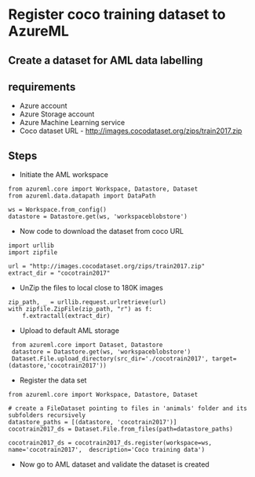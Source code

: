 # Register coco training dataset to AzureML

## Create a dataset for AML data labelling

## requirements

- Azure account
- Azure Storage account
- Azure Machine Learning service
- Coco dataset URL - http://images.cocodataset.org/zips/train2017.zip

## Steps

- Initiate the AML workspace

```
from azureml.core import Workspace, Datastore, Dataset
from azureml.data.datapath import DataPath

ws = Workspace.from_config()
datastore = Datastore.get(ws, 'workspaceblobstore')
```

- Now code to download the dataset from coco URL

```
import urllib
import zipfile

url = "http://images.cocodataset.org/zips/train2017.zip"
extract_dir = "cocotrain2017"

```

- UnZip the files to local close to 180K images

```
zip_path, _ = urllib.request.urlretrieve(url)
with zipfile.ZipFile(zip_path, "r") as f:
    f.extractall(extract_dir)
```

- Upload to default AML storage

```
 from azureml.core import Dataset, Datastore
 datastore = Datastore.get(ws, 'workspaceblobstore')
 Dataset.File.upload_directory(src_dir='./cocotrain2017', target=(datastore,'cocotrain2017'))
 ```

- Register the data set

```
from azureml.core import Workspace, Datastore, Dataset

# create a FileDataset pointing to files in 'animals' folder and its subfolders recursively
datastore_paths = [(datastore, 'cocotrain2017')]
cocotrain2017_ds = Dataset.File.from_files(path=datastore_paths)

cocotrain2017_ds = cocotrain2017_ds.register(workspace=ws, name='cocotrain2017',  description='Coco training data')
```

- Now go to AML dataset and validate the dataset is created